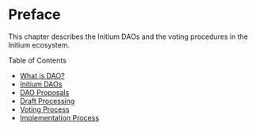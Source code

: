 # Preface

This chapter describes the Initium DAOs and the voting procedures in the Initium ecosystem.&#x20;

Table of Contents

* [What is DAO?](what-is-dao.md)
* [Initium DAOs](initium-daos.md)
* [DAO Proposals](dao-proposals.md)
* [Draft Processing](draft-processing.md)
* [Voting Process](voting-process.md)
* [Implementation Process](implementation-process.md)

